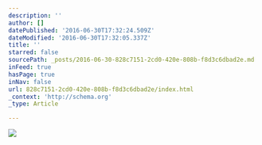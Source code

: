 ```yaml
---
description: ''
author: []
datePublished: '2016-06-30T17:32:24.509Z'
dateModified: '2016-06-30T17:32:05.337Z'
title: ''
starred: false
sourcePath: _posts/2016-06-30-828c7151-2cd0-420e-808b-f8d3c6dbad2e.md
inFeed: true
hasPage: true
inNav: false
url: 828c7151-2cd0-420e-808b-f8d3c6dbad2e/index.html
_context: 'http://schema.org'
_type: Article

---
```

![](https://the-grid-user-content.s3-us-west-2.amazonaws.com/6ac7ac38-ef5a-47a6-9420-485522d1a436.jpg)